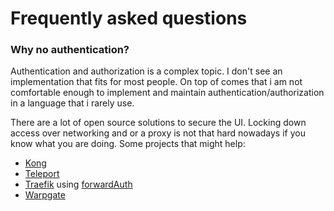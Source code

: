 # Frequently asked questions

### Why no authentication?

Authentication and authorization is a complex topic. I don't see an implementation that fits for most people. On top of comes that i am not comfortable enough to implement and maintain authentication/authorization in a language that i rarely use.

There are a lot of open source solutions to secure the UI. Locking down access over networking and or a proxy is not that hard nowadays if you know what you are doing. Some projects that might help:

- [Kong](https://github.com/Kong/kong)
- [Teleport](https://github.com/gravitational/teleport)
- [Traefik](https://traefik.io/) using [forwardAuth](https://doc.traefik.io/traefik/middlewares/http/forwardauth/)
- [Warpgate](https://github.com/warp-tech/warpgate)
